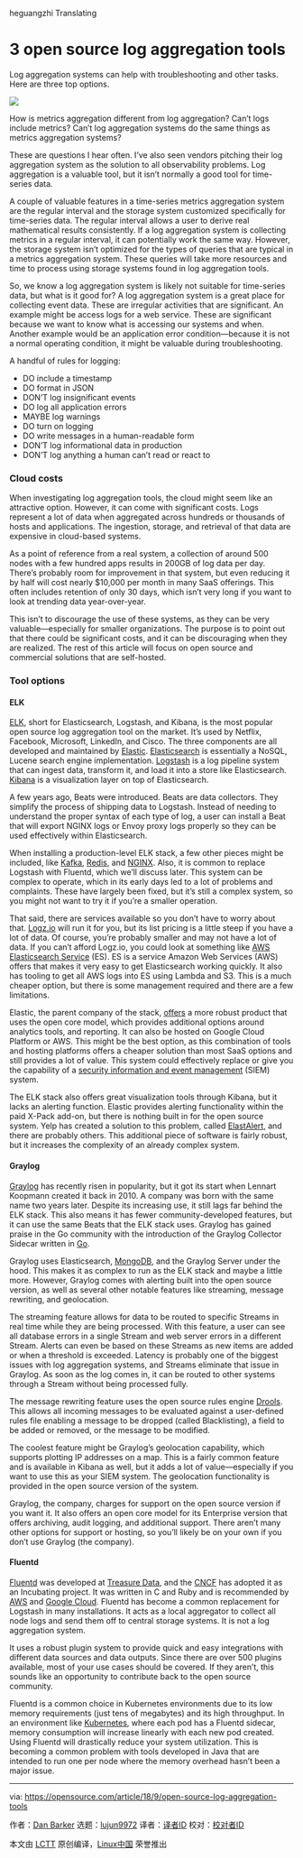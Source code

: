 heguangzhi  Translating

3 open source log aggregation tools
======
Log aggregation systems can help with troubleshooting and other tasks. Here are three top options.

![](https://opensource.com/sites/default/files/styles/image-full-size/public/lead-images/data_metrics_analytics_desktop_laptop.png?itok=9QXd7AUr)

How is metrics aggregation different from log aggregation? Can’t logs include metrics? Can’t log aggregation systems do the same things as metrics aggregation systems?

These are questions I hear often. I’ve also seen vendors pitching their log aggregation system as the solution to all observability problems. Log aggregation is a valuable tool, but it isn’t normally a good tool for time-series data.

A couple of valuable features in a time-series metrics aggregation system are the regular interval and the storage system customized specifically for time-series data. The regular interval allows a user to derive real mathematical results consistently. If a log aggregation system is collecting metrics in a regular interval, it can potentially work the same way. However, the storage system isn’t optimized for the types of queries that are typical in a metrics aggregation system. These queries will take more resources and time to process using storage systems found in log aggregation tools.

So, we know a log aggregation system is likely not suitable for time-series data, but what is it good for? A log aggregation system is a great place for collecting event data. These are irregular activities that are significant. An example might be access logs for a web service. These are significant because we want to know what is accessing our systems and when. Another example would be an application error condition—because it is not a normal operating condition, it might be valuable during troubleshooting.

A handful of rules for logging:

  * DO include a timestamp
  * DO format in JSON
  * DON’T log insignificant events
  * DO log all application errors
  * MAYBE log warnings
  * DO turn on logging
  * DO write messages in a human-readable form
  * DON’T log informational data in production
  * DON’T log anything a human can’t read or react to



### Cloud costs

When investigating log aggregation tools, the cloud might seem like an attractive option. However, it can come with significant costs. Logs represent a lot of data when aggregated across hundreds or thousands of hosts and applications. The ingestion, storage, and retrieval of that data are expensive in cloud-based systems.

As a point of reference from a real system, a collection of around 500 nodes with a few hundred apps results in 200GB of log data per day. There’s probably room for improvement in that system, but even reducing it by half will cost nearly $10,000 per month in many SaaS offerings. This often includes retention of only 30 days, which isn’t very long if you want to look at trending data year-over-year.

This isn’t to discourage the use of these systems, as they can be very valuable—especially for smaller organizations. The purpose is to point out that there could be significant costs, and it can be discouraging when they are realized. The rest of this article will focus on open source and commercial solutions that are self-hosted.

### Tool options

#### ELK

[ELK][1], short for Elasticsearch, Logstash, and Kibana, is the most popular open source log aggregation tool on the market. It’s used by Netflix, Facebook, Microsoft, LinkedIn, and Cisco. The three components are all developed and maintained by [Elastic][2]. [Elasticsearch][3] is essentially a NoSQL, Lucene search engine implementation. [Logstash][4] is a log pipeline system that can ingest data, transform it, and load it into a store like Elasticsearch. [Kibana][5] is a visualization layer on top of Elasticsearch.

A few years ago, Beats were introduced. Beats are data collectors. They simplify the process of shipping data to Logstash. Instead of needing to understand the proper syntax of each type of log, a user can install a Beat that will export NGINX logs or Envoy proxy logs properly so they can be used effectively within Elasticsearch.

When installing a production-level ELK stack, a few other pieces might be included, like [Kafka][6], [Redis][7], and [NGINX][8]. Also, it is common to replace Logstash with Fluentd, which we’ll discuss later. This system can be complex to operate, which in its early days led to a lot of problems and complaints. These have largely been fixed, but it’s still a complex system, so you might not want to try it if you’re a smaller operation.

That said, there are services available so you don’t have to worry about that. [Logz.io][9] will run it for you, but its list pricing is a little steep if you have a lot of data. Of course, you’re probably smaller and may not have a lot of data. If you can’t afford Logz.io, you could look at something like [AWS Elasticsearch Service][10] (ES). ES is a service Amazon Web Services (AWS) offers that makes it very easy to get Elasticsearch working quickly. It also has tooling to get all AWS logs into ES using Lambda and S3. This is a much cheaper option, but there is some management required and there are a few limitations.

Elastic, the parent company of the stack, [offers][11] a more robust product that uses the open core model, which provides additional options around analytics tools, and reporting. It can also be hosted on Google Cloud Platform or AWS. This might be the best option, as this combination of tools and hosting platforms offers a cheaper solution than most SaaS options and still provides a lot of value. This system could effectively replace or give you the capability of a [security information and event management][12] (SIEM) system.

The ELK stack also offers great visualization tools through Kibana, but it lacks an alerting function. Elastic provides alerting functionality within the paid X-Pack add-on, but there is nothing built in for the open source system. Yelp has created a solution to this problem, called [ElastAlert][13], and there are probably others. This additional piece of software is fairly robust, but it increases the complexity of an already complex system.

#### Graylog

[Graylog][14] has recently risen in popularity, but it got its start when Lennart Koopmann created it back in 2010. A company was born with the same name two years later. Despite its increasing use, it still lags far behind the ELK stack. This also means it has fewer community-developed features, but it can use the same Beats that the ELK stack uses. Graylog has gained praise in the Go community with the introduction of the Graylog Collector Sidecar written in [Go][15].

Graylog uses Elasticsearch, [MongoDB][16], and the Graylog Server under the hood. This makes it as complex to run as the ELK stack and maybe a little more. However, Graylog comes with alerting built into the open source version, as well as several other notable features like streaming, message rewriting, and geolocation.

The streaming feature allows for data to be routed to specific Streams in real time while they are being processed. With this feature, a user can see all database errors in a single Stream and web server errors in a different Stream. Alerts can even be based on these Streams as new items are added or when a threshold is exceeded. Latency is probably one of the biggest issues with log aggregation systems, and Streams eliminate that issue in Graylog. As soon as the log comes in, it can be routed to other systems through a Stream without being processed fully.

The message rewriting feature uses the open source rules engine [Drools][17]. This allows all incoming messages to be evaluated against a user-defined rules file enabling a message to be dropped (called Blacklisting), a field to be added or removed, or the message to be modified.

The coolest feature might be Graylog’s geolocation capability, which supports plotting IP addresses on a map. This is a fairly common feature and is available in Kibana as well, but it adds a lot of value—especially if you want to use this as your SIEM system. The geolocation functionality is provided in the open source version of the system.

Graylog, the company, charges for support on the open source version if you want it. It also offers an open core model for its Enterprise version that offers archiving, audit logging, and additional support. There aren’t many other options for support or hosting, so you’ll likely be on your own if you don’t use Graylog (the company).

#### Fluentd

[Fluentd][18] was developed at [Treasure Data][19], and the [CNCF][20] has adopted it as an Incubating project. It was written in C and Ruby and is recommended by [AWS][21] and [Google Cloud][22]. Fluentd has become a common replacement for Logstash in many installations. It acts as a local aggregator to collect all node logs and send them off to central storage systems. It is not a log aggregation system.

It uses a robust plugin system to provide quick and easy integrations with different data sources and data outputs. Since there are over 500 plugins available, most of your use cases should be covered. If they aren’t, this sounds like an opportunity to contribute back to the open source community.

Fluentd is a common choice in Kubernetes environments due to its low memory requirements (just tens of megabytes) and its high throughput. In an environment like [Kubernetes][23], where each pod has a Fluentd sidecar, memory consumption will increase linearly with each new pod created. Using Fluentd will drastically reduce your system utilization. This is becoming a common problem with tools developed in Java that are intended to run one per node where the memory overhead hasn’t been a major issue.


--------------------------------------------------------------------------------

via: https://opensource.com/article/18/9/open-source-log-aggregation-tools

作者：[Dan Barker][a]
选题：[lujun9972](https://github.com/lujun9972)
译者：[译者ID](https://github.com/译者ID)
校对：[校对者ID](https://github.com/校对者ID)

本文由 [LCTT](https://github.com/LCTT/TranslateProject) 原创编译，[Linux中国](https://linux.cn/) 荣誉推出

[a]: https://opensource.com/users/barkerd427
[1]: https://www.elastic.co/webinars/introduction-elk-stack
[2]: https://www.elastic.co/
[3]: https://www.elastic.co/products/elasticsearch
[4]: https://www.elastic.co/products/logstash
[5]: https://www.elastic.co/products/kibana
[6]: http://kafka.apache.org/
[7]: https://redis.io/
[8]: https://www.nginx.com/
[9]: https://logz.io/
[10]: https://aws.amazon.com/elasticsearch-service/
[11]: https://www.elastic.co/cloud
[12]: https://en.wikipedia.org/wiki/Security_information_and_event_management
[13]: https://github.com/Yelp/elastalert
[14]: https://www.graylog.org/
[15]: https://opensource.com/tags/go
[16]: https://www.mongodb.com/
[17]: https://www.drools.org/
[18]: https://www.fluentd.org/
[19]: https://www.treasuredata.com/
[20]: https://www.cncf.io/
[21]: https://aws.amazon.com/blogs/aws/all-your-data-fluentd/
[22]: https://cloud.google.com/logging/docs/agent/
[23]: https://opensource.com/resources/what-is-kubernetes
